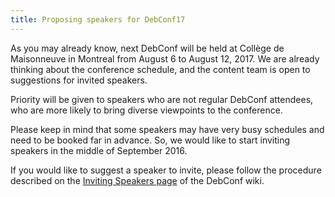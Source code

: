```yaml
---
title: Proposing speakers for DebConf17
---
```


As you may already know, next DebConf will be held at Collège de
Maisonneuve in Montreal from August 6 to August 12, 2017.
We are already thinking about the conference schedule, and the content
team is open to suggestions for invited speakers.

Priority will be given to speakers who are not regular DebConf
attendees, who are more likely to bring diverse viewpoints to the
conference.

Please keep in mind that some speakers may have very busy schedules and
need to be booked far in advance.
So, we would like to start inviting speakers in the middle of September
2016.

If you would like to suggest a speaker to invite, please follow the
procedure described on the [Inviting Speakers page] of the DebConf wiki.

[Inviting Speakers page]: https://wiki.debconf.org/wiki/Teams/Content/InvitingSpeakers
